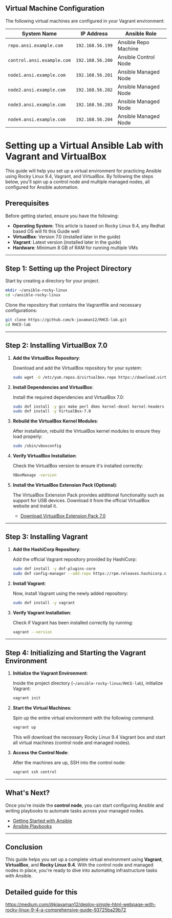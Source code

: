 
## Virtual Machine Configuration

The following virtual machines are configured in your Vagrant environment:

| System Name            | IP Address      | Ansible Role            |
| ---------------------- | --------------- | ----------------------- |
| `repo.ansi.example.com` | `192.168.56.199` | Ansible Repo Machine     |
| `control.ansi.example.com` | `192.168.56.200` | Ansible Control Node     |
| `node1.ansi.example.com` | `192.168.56.201` | Ansible Managed Node     |
| `node2.ansi.example.com` | `192.168.56.202` | Ansible Managed Node     |
| `node3.ansi.example.com` | `192.168.56.203` | Ansible Managed Node     |
| `node4.ansi.example.com` | `192.168.56.204` | Ansible Managed Node     |


# Setting up a Virtual Ansible Lab with Vagrant and VirtualBox

This guide will help you set up a virtual environment for practicing Ansible using Rocky Linux 9.4, Vagrant, and VirtualBox. By following the steps below, you'll spin up a control node and multiple managed nodes, all configured for Ansible automation.

## Prerequisites

Before getting started, ensure you have the following:

- **Operating System**: This article is based on Rocky Linux 9.4, any Redhat based OS will fit this Guide well
- **VirtualBox**: Version 7.0 (installed later in the guide)
- **Vagrant**: Latest version (installed later in the guide)
- **Hardware**: Minimum 8 GB of RAM for running multiple VMs

---

## Step 1: Setting up the Project Directory

Start by creating a directory for your project.

```bash
mkdir ~/ansible-rocky-linux
cd ~/ansible-rocky-linux
```

Clone the repository that contains the Vagrantfile and necessary configurations:

```bash
git clone https://github.com/k-javaman12/RHCE-lab.git
cd RHCE-lab
```

---

## Step 2: Installing VirtualBox 7.0

1. **Add the VirtualBox Repository**:

   Download and add the VirtualBox repository for your system:

   ```bash
   sudo wget -O /etc/yum.repos.d/virtualbox.repo https://download.virtualbox.org/virtualbox/rpm/rhel/virtualbox.repo
   ```

2. **Install Dependencies and VirtualBox**:

   Install the required dependencies and VirtualBox 7.0:

   ```bash
   sudo dnf install -y gcc make perl dkms kernel-devel kernel-headers
   sudo dnf install -y VirtualBox-7.0
   ```

3. **Rebuild the VirtualBox Kernel Modules**:

   After installation, rebuild the VirtualBox kernel modules to ensure they load properly:

   ```bash
   sudo /sbin/vboxconfig
   ```

4. **Verify VirtualBox Installation**:

   Check the VirtualBox version to ensure it's installed correctly:

   ```bash
   VBoxManage -version
   ```

5. **Install the VirtualBox Extension Pack (Optional)**:

   The VirtualBox Extension Pack provides additional functionality such as support for USB devices. Download it from the official VirtualBox website and install it.

   - [Download VirtualBox Extension Pack 7.0](https://www.virtualbox.org/wiki/Download_Old_Builds_7_0)

---

## Step 3: Installing Vagrant

1. **Add the HashiCorp Repository**:

   Add the official Vagrant repository provided by HashiCorp:

   ```bash
   sudo dnf install -y dnf-plugins-core
   sudo dnf config-manager --add-repo https://rpm.releases.hashicorp.com/RHEL/hashicorp.repo
   ```

2. **Install Vagrant**:

   Now, install Vagrant using the newly added repository:

   ```bash
   sudo dnf install -y vagrant
   ```

3. **Verify Vagrant Installation**:

   Check if Vagrant has been installed correctly by running:

   ```bash
   vagrant --version
   ```

---

## Step 4: Initializing and Starting the Vagrant Environment

1. **Initialize the Vagrant Environment**:

   Inside the project directory (`~/ansible-rocky-linux/RHCE-lab`), initialize Vagrant:

   ```bash
   vagrant init
   ```

2. **Start the Virtual Machines**:

   Spin up the entire virtual environment with the following command:

   ```bash
   vagrant up
   ```

   This will download the necessary Rocky Linux 9.4 Vagrant box and start all virtual machines (control node and managed nodes).

3. **Access the Control Node**:

   After the machines are up, SSH into the control node:

   ```bash
   vagrant ssh control
   ```

---

## What's Next?

Once you're inside the **control node**, you can start configuring Ansible and writing playbooks to automate tasks across your managed nodes.

- [Getting Started with Ansible](https://docs.ansible.com/ansible/latest/user_guide/index.html)
- [Ansible Playbooks](https://docs.ansible.com/ansible/latest/user_guide/playbooks.html)

---

## Conclusion

This guide helps you set up a complete virtual environment using **Vagrant**, **VirtualBox**, and **Rocky Linux 9.4**. With the control node and managed nodes in place, you're ready to dive into automating infrastructure tasks with Ansible.

## Detailed guide for this
https://medium.com/@kjavaman12/deploy-simple-html-webpage-with-rocky-linux-9-4-a-comprehensive-guide-93725ba29b72
